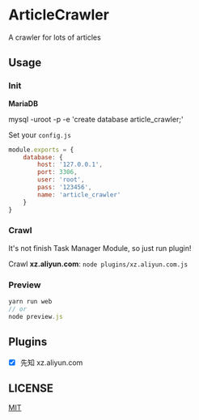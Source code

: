 # ArticleCrawler

A crawler for lots of articles

## Usage

### Init

**MariaDB**

mysql -uroot -p -e 'create database article_crawler;'

Set your `config.js`
```js
module.exports = {
    database: {
        host: '127.0.0.1',
        port: 3306,
        user: 'root',
        pass: '123456',
        name: 'article_crawler'
    }
}
```

### Crawl

It's not finish Task Manager Module, so just run plugin!

Crawl **xz.aliyun.com**: `node plugins/xz.aliyun.com.js`

### Preview

```js
yarn run web
// or
node preview.js
```

## Plugins

- [x] 先知 xz.aliyun.com

## LICENSE

[MIT](LICENSE)